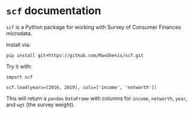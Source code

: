 # `scf` documentation

`scf` is a Python package for working with Survey of Consumer Finances microdata.

Install via:

```
pip install git+https://github.com/MaxGhenis/scf.git
```

Try it with:
```
import scf

scf.load(years=[2016, 2019], cols=['income', 'networth'])
```

This will return a `pandas` `DataFrame` with columns for
`income`, `networth`, `year`, and `wgt` (the survey weight).
